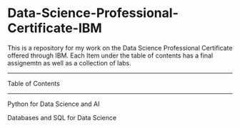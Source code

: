 # Data-Science-Professional-Certificate-IBM

This is a repository for my work on the Data Science Professional Certificate offered through IBM. Each Item under the table of contents has a final assignemtn as well as a collection of labs.
___________________________________

Table of Contents 
____________________________________

Python for Data Science and AI


Databases and SQL for Data Science
  
